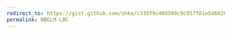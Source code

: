 ```yaml
---
redirect_to: https://gist.github.com/shka/c335f9c40d589c9c957f01e5d68285f6#file-nbglm-lbc-md
permalink: NBGLM-LBC
---
```

